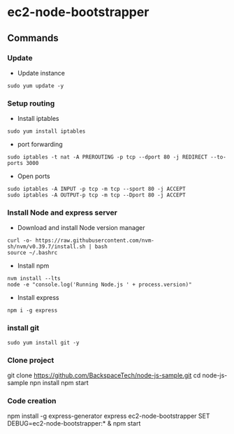 # ec2-node-bootstrapper

## Commands

### Update

- Update instance

```
sudo yum update -y
```

### Setup routing

- Install iptables

```
sudo yum install iptables
```

- port forwarding

```
sudo iptables -t nat -A PREROUTING -p tcp --dport 80 -j REDIRECT --to-ports 3000
```

- Open ports

```
sudo iptables -A INPUT -p tcp -m tcp --sport 80 -j ACCEPT
sudo iptables -A OUTPUT-p tcp -m tcp --Dport 80 -j ACCEPT
```

### Install Node and express server

- Download and install Node version manager

```
curl -o- https://raw.githubusercontent.com/nvm-sh/nvm/v0.39.7/install.sh | bash
source ~/.bashrc
```

- Install npm

```
nvm install --lts
node -e "console.log('Running Node.js ' + process.version)"
```

- Install express

```
npm i -g express
```

### install git

```
sudo yum install git -y
```

### Clone project

git clone https://github.com/BackspaceTech/node-js-sample.git
cd node-js-sample
npn install
npm start


### Code creation
npm install -g express-generator
express ec2-node-bootstrapper
SET DEBUG=ec2-node-bootstrapper:* & npm start